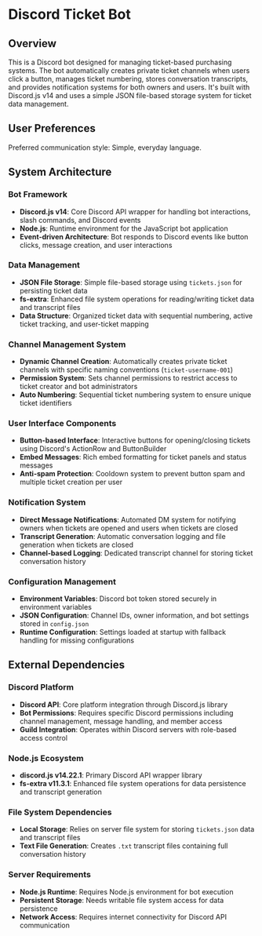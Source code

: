 # Discord Ticket Bot

## Overview

This is a Discord bot designed for managing ticket-based purchasing systems. The bot automatically creates private ticket channels when users click a button, manages ticket numbering, stores conversation transcripts, and provides notification systems for both owners and users. It's built with Discord.js v14 and uses a simple JSON file-based storage system for ticket data management.

## User Preferences

Preferred communication style: Simple, everyday language.

## System Architecture

### Bot Framework
- **Discord.js v14**: Core Discord API wrapper for handling bot interactions, slash commands, and Discord events
- **Node.js**: Runtime environment for the JavaScript bot application
- **Event-driven Architecture**: Bot responds to Discord events like button clicks, message creation, and user interactions

### Data Management
- **JSON File Storage**: Simple file-based storage using `tickets.json` for persisting ticket data
- **fs-extra**: Enhanced file system operations for reading/writing ticket data and transcript files
- **Data Structure**: Organized ticket data with sequential numbering, active ticket tracking, and user-ticket mapping

### Channel Management System
- **Dynamic Channel Creation**: Automatically creates private ticket channels with specific naming conventions (`ticket-username-001`)
- **Permission System**: Sets channel permissions to restrict access to ticket creator and bot administrators
- **Auto Numbering**: Sequential ticket numbering system to ensure unique ticket identifiers

### User Interface Components
- **Button-based Interface**: Interactive buttons for opening/closing tickets using Discord's ActionRow and ButtonBuilder
- **Embed Messages**: Rich embed formatting for ticket panels and status messages
- **Anti-spam Protection**: Cooldown system to prevent button spam and multiple ticket creation per user

### Notification System
- **Direct Message Notifications**: Automated DM system for notifying owners when tickets are opened and users when tickets are closed
- **Transcript Generation**: Automatic conversation logging and file generation when tickets are closed
- **Channel-based Logging**: Dedicated transcript channel for storing ticket conversation history

### Configuration Management
- **Environment Variables**: Discord bot token stored securely in environment variables
- **JSON Configuration**: Channel IDs, owner information, and bot settings stored in `config.json`
- **Runtime Configuration**: Settings loaded at startup with fallback handling for missing configurations

## External Dependencies

### Discord Platform
- **Discord API**: Core platform integration through Discord.js library
- **Bot Permissions**: Requires specific Discord permissions including channel management, message handling, and member access
- **Guild Integration**: Operates within Discord servers with role-based access control

### Node.js Ecosystem
- **discord.js v14.22.1**: Primary Discord API wrapper library
- **fs-extra v11.3.1**: Enhanced file system operations for data persistence and transcript generation

### File System Dependencies
- **Local Storage**: Relies on server file system for storing `tickets.json` data and transcript files
- **Text File Generation**: Creates `.txt` transcript files containing full conversation history

### Server Requirements
- **Node.js Runtime**: Requires Node.js environment for bot execution
- **Persistent Storage**: Needs writable file system access for data persistence
- **Network Access**: Requires internet connectivity for Discord API communication